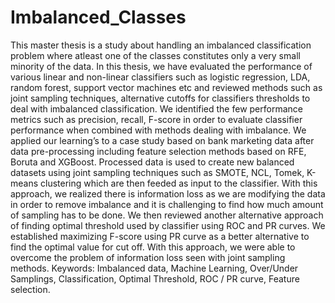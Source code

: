# Imbalanced_Classes

This master thesis is a study about handling an imbalanced classification problem where
atleast one of the classes constitutes only a very small minority of the data. In this
thesis, we have evaluated the performance of various linear and non-linear classifiers
such as logistic regression, LDA, random forest, support vector machines etc and
reviewed methods such as joint sampling techniques, alternative cutoffs for classifiers
thresholds to deal with imbalanced classification. We identified the few performance
metrics such as precision, recall, F-score in order to evaluate classifier performance
when combined with methods dealing with imbalance. We applied our learning’s to a
case study based on bank marketing data after data pre-processing including feature
selection methods based on RFE, Boruta and XGBoost. Processed data is used to create
new balanced datasets using joint sampling techniques such as SMOTE, NCL, Tomek,
K-means clustering which are then feeded as input to the classifier. With this approach,
we realized there is information loss as we are modifying the data in order to remove
imbalance and it is challenging to find how much amount of sampling has to be done.
We then reviewed another alternative approach of finding optimal threshold used by
classifier using ROC and PR curves. We established maximizing F-score using PR
curve as a better alternative to find the optimal value for cut off. With this approach, we
were able to overcome the problem of information loss seen with joint sampling
methods.
Keywords: Imbalanced data, Machine Learning, Over/Under Samplings, Classification,
Optimal Threshold, ROC / PR curve, Feature selection.
